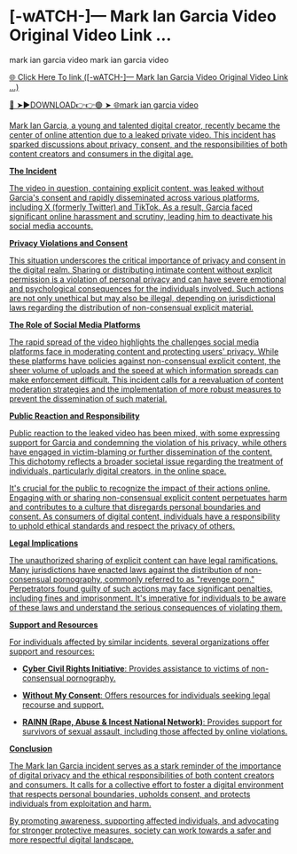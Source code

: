 # [-wATCH-]— Mark Ian Garcia Video Original Video Link ...
mark ian garcia video  mark ian garcia video

<a href="https://qomlix.cfd/DGFH7"> 🌐 Click Here To link ([-wATCH-]— Mark Ian Garcia Video Original Video Link ...)

🔴 ➤►DOWNLOAD👉👉🟢 ➤  <a href="https://qomlix.cfd/DGFH7"> 🌐mark ian garcia video

Mark Ian Garcia, a young and talented digital creator, recently became the center of online attention due to a leaked private video. This incident has sparked discussions about privacy, consent, and the responsibilities of both content creators and consumers in the digital age.

**The Incident**

The video in question, containing explicit content, was leaked without Garcia's consent and rapidly disseminated across various platforms, including X (formerly Twitter) and TikTok. As a result, Garcia faced significant online harassment and scrutiny, leading him to deactivate his social media accounts. 

**Privacy Violations and Consent**

This situation underscores the critical importance of privacy and consent in the digital realm. Sharing or distributing intimate content without explicit permission is a violation of personal privacy and can have severe emotional and psychological consequences for the individuals involved. Such actions are not only unethical but may also be illegal, depending on jurisdictional laws regarding the distribution of non-consensual explicit material.

**The Role of Social Media Platforms**

The rapid spread of the video highlights the challenges social media platforms face in moderating content and protecting users' privacy. While these platforms have policies against non-consensual explicit content, the sheer volume of uploads and the speed at which information spreads can make enforcement difficult. This incident calls for a reevaluation of content moderation strategies and the implementation of more robust measures to prevent the dissemination of such material.

**Public Reaction and Responsibility**

Public reaction to the leaked video has been mixed, with some expressing support for Garcia and condemning the violation of his privacy, while others have engaged in victim-blaming or further dissemination of the content. This dichotomy reflects a broader societal issue regarding the treatment of individuals, particularly digital creators, in the online space.

It's crucial for the public to recognize the impact of their actions online. Engaging with or sharing non-consensual explicit content perpetuates harm and contributes to a culture that disregards personal boundaries and consent. As consumers of digital content, individuals have a responsibility to uphold ethical standards and respect the privacy of others.

**Legal Implications**

The unauthorized sharing of explicit content can have legal ramifications. Many jurisdictions have enacted laws against the distribution of non-consensual pornography, commonly referred to as "revenge porn." Perpetrators found guilty of such actions may face significant penalties, including fines and imprisonment. It's imperative for individuals to be aware of these laws and understand the serious consequences of violating them.

**Support and Resources**

For individuals affected by similar incidents, several organizations offer support and resources:

- **Cyber Civil Rights Initiative**: Provides assistance to victims of non-consensual pornography.

- **Without My Consent**: Offers resources for individuals seeking legal recourse and support.

- **RAINN (Rape, Abuse & Incest National Network)**: Provides support for survivors of sexual assault, including those affected by online violations.

**Conclusion**

The Mark Ian Garcia incident serves as a stark reminder of the importance of digital privacy and the ethical responsibilities of both content creators and consumers. It calls for a collective effort to foster a digital environment that respects personal boundaries, upholds consent, and protects individuals from exploitation and harm.

By promoting awareness, supporting affected individuals, and advocating for stronger protective measures, society can work towards a safer and more respectful digital landscape. 
